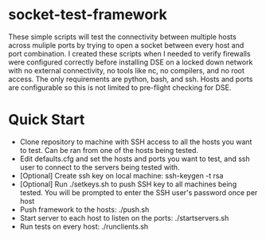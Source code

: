 # socket-test-framework
These simple scripts will test the connectivity between multiple hosts across muliple ports by trying to open a socket between every host and port combination. I created these scripts when I needed to verify firewalls were configured correctly before installing DSE on a locked down network with no external connectivity, no tools like nc, no compilers, and no root access. The only requirements are python, bash, and ssh. Hosts and ports are configurable so this is not limited to pre-flight checking for DSE.

# Quick Start
* Clone repository to machine with SSH access to all the hosts you want to test. Can be ran from one of the hosts being tested.
* Edit defaults.cfg and set the hosts and ports you want to test, and ssh user to connect to the servers being tested with.
* [Optional] Create ssh key on local machine: ssh-keygen -t rsa
* [Optional] Run ./setkeys.sh to push SSH key to all machines being tested. You will be prompted to enter the SSH user's password once per host
* Push framework to the hosts: ./push.sh
* Start server to each host to listen on the ports: ./startservers.sh
* Run tests on every host: ./runclients.sh
